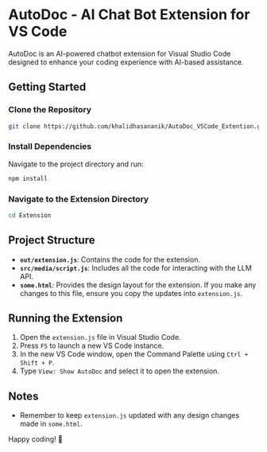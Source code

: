 # AutoDoc - AI Chat Bot Extension for VS Code

AutoDoc is an AI-powered chatbot extension for Visual Studio Code designed to enhance your coding experience with AI-based assistance.

## Getting Started

### Clone the Repository

```bash
git clone https://github.com/khalidhasananik/AutoDoc_VSCode_Extention.git
```

### Install Dependencies

Navigate to the project directory and run:

```bash
npm install
```

### Navigate to the Extension Directory

```bash
cd Extension
```

## Project Structure

- **`out/extension.js`**: Contains the code for the extension.
- **`src/media/script.js`**: Includes all the code for interacting with the LLM API.
- **`some.html`**: Provides the design layout for the extension. If you make any changes to this file, ensure you copy the updates into `extension.js`.

## Running the Extension

1. Open the `extension.js` file in Visual Studio Code.
2. Press `F5` to launch a new VS Code instance.
3. In the new VS Code window, open the Command Palette using `Ctrl + Shift + P`.
4. Type `View: Show AutoDoc` and select it to open the extension.

## Notes

- Remember to keep `extension.js` updated with any design changes made in `some.html`.

Happy coding! 🚀
